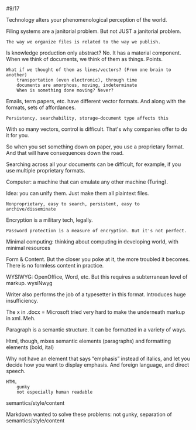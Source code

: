 #9/17

Technology alters your phenomenological perception of the world.

Filing systems are a janitorial problem. But not JUST a janitorial problem.

	The way we organize files is related to the way we publish.

Is knowledge production only abstract? No. It has a material component.  
When we think of documents, we think of them as things. Points.  

	What if we thought of them as lines/vectors? (From one brain to another)
		transportation (even electronic), through time
		documents are amorphous, moving, indeterminate
		When is something done moving? Never?

Emails, term papers, etc. have different vector formats. And along with the formats, sets of affordances.

	Persistency, searchability, storage—document type affects this

With so many vectors, control is difficult. That's why companies offer to do it for you.

So when you set something down on paper, you use a proprietary format. And that will have consequences down the road.

Searching across all your documents can be difficult, for example, if you use multiple proprietary formats.

Computer: a machine that can emulate any other machine (Turing).

Idea: you can unify them. Just make them all plaintext files.

	Nonproprietary, easy to search, persistent, easy to archive/disseminate

Encryption is a military tech, legally.

	Password protection is a measure of encryption. But it's not perfect.

Minimal computing: thinking about computing in developing world, with minimal resources

Form & Content. But the closer you poke at it, the more troubled it becomes.
	There is no formless content in practice.

WYSIWYG: OpenOffice, Word, etc. But this requires a subterranean level of markup. wysiNwyg

Writer also performs the job of a typesetter in this format. Introduces huge insufficiency.

The x in .docx = Microsoft tried very hard to make the underneath markup in xml. Meh.

Paragraph is a semantic structure. It can be formatted in a variety of ways.

Html, though, mixes semantic elements (paragraphs) and formatting elements (bold, ital)

Why not have an element that says “emphasis” instead of italics, and let you decide how you want to display emphasis. And foreign language, and direct speech.

	HTML
		gunky
		not especially human readable

semantics/style/content

Markdown wanted to solve these problems: not gunky, separation of semantics/style/content
